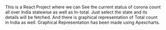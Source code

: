 This is a React Project where we can See the current status of corona count all over India statewise as well as In-total.
Just select the state and its details will be fetched. And there is graphical representation of Total count in India as well.
Graphical Representation has been made using Apexcharts.

